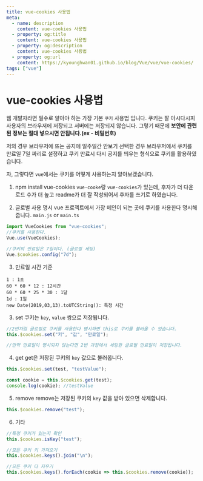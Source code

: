 ```yaml
---
title: vue-cookies 사용법
meta:
  - name: description
    content: vue-cookies 사용법
  - property: og:title
    content: vue-cookies 사용법
  - property: og:description
    content: vue-cookies 사용법
  - property: og:url
    content: https://kyounghwan01.github.io/blog/Vue/vue/vue-cookies/
tags: ["vue"]
---
```


# vue-cookies 사용법

웹 개발자라면 필수로 알아야 하는 가장 기본 `쿠키` 사용법 입니다.
쿠키는 잘 아시다시피 사용자의 브라우저에 저장되고 서버에는 저장되지 않습니다. 그렇기 때문에 **보안에 관련된 정보는 절대 넣으시면 안됩니다.(ex - 비밀번호)**

저의 경우 브라우저에 뜨는 공지에 일주일간 안보기 선택한 경우 브라우저에서 쿠키를 만료일 7일 짜리로 설정하고 쿠키 만료시 다시 공지를 띄우는 형식으로 쿠키를 활용하였습니다.

자, 그렇다면 `vue`에서는 쿠키를 어떻게 사용하는지 알아보겠습니다.

1. npm install vue-cookies
   `vue-cooke`랑 `vue-cookies`가 있는데, 후자가 더 다운로드 수가 더 높고 readme가 더 잘 작성되어서 후자를 쓰기로 하였습니다.

2. 글로벌 사용 명시
   vue 프로젝트에서 가장 메인이 되는 곳에 쿠키를 사용한다 명시해 줍니다.
   `main.js` or `main.ts`

```js
import VueCookies from "vue-cookies";
//쿠키를 사용한다.
Vue.use(VueCookies);

//쿠키의 만료일은 7일이다. (글로벌 세팅)
Vue.$cookies.config("7d");
```

3. 만료일 시간 기준

```
1 : 1초
60 * 60 * 12 : 12시간
60 * 60 * 25 * 30 : 1달
1d : 1일
new Date(2019,03,13).toUTCString(): 특정 시간
```

3. set
   쿠키는 `key`, `value` 쌍으로 저장됩니다.

```js
//2번처럼 글로벌로 쿠키를 사용한다 명시하면 this로 쿠키를 불러올 수 있습니다.
this.$cookies.set("키", "값", "만료일");

//만약 만료일이 명시되지 않는다면 2번 과정에서 세팅한 글로벌 만료일이 저장됩니다.
```

4. get
   get은 저장된 쿠키의 `key` 값으로 불러옵니다.

```js
this.$cookies.set(test, "testValue");

const cookie = this.$cookies.get(test);
console.log(cookie); //testValue
```

5. remove
   remove는 저장된 쿠키의 `key` 값을 받아 있으면 삭제합니다.

```js
this.$cookies.remove("test");
```

6. 기타

```js
//특정 쿠키가 있는지 확인
this.$cookies.isKey("test");

//모든 쿠키 키 가져오기
this.$cookies.keys().join("\n");

//모든 쿠키 다 지우기
this.$cookies.keys().forEach(cookie => this.$cookies.remove(cookie));
```

<TagLinks />

<Comment />
